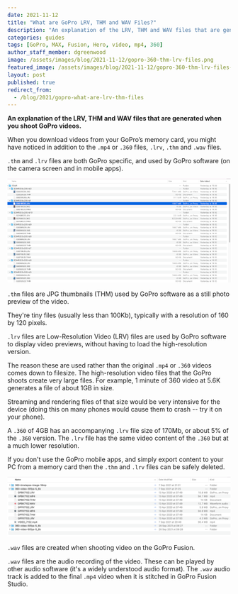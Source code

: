 ```yaml
---
date: 2021-11-12
title: "What are GoPro LRV, THM and WAV Files?"
description: "An explanation of the LRV, THM and WAV files that are generated when you shoot GoPro videos."
categories: guides
tags: [GoPro, MAX, Fusion, Hero, video, mp4, 360]
author_staff_member: dgreenwood
image: /assets/images/blog/2021-11-12/gopro-360-thm-lrv-files.png
featured_image: /assets/images/blog/2021-11-12/gopro-360-thm-lrv-files-sm.png
layout: post
published: true
redirect_from:
  - /blog/2021/gopro-what-are-lrv-thm-files
---
```


**An explanation of the LRV, THM and WAV files that are generated when you shoot GoPro videos.**

When you download videos from your GoPro’s memory card, you might have noticed in addition to the `.mp4` or `.360` files, `.lrv`, `.thm` and `.wav` files.

`.thm` and `.lrv` files are both GoPro specific, and used by GoPro software (on the camera screen and in mobile apps).

<img class="img-fluid" src="/assets/images/blog/2021-11-12/gopro-360-thm-lrv-files-sm.png" alt="GoPro LRV and THM Files" title="GoPro LRV and THM Files" />

`.thm` files are JPG thumbnails (THM) used by GoPro software as a still photo preview of the video.

They're tiny files (usually less than 100Kb), typically with a resolution of 160 by 120 pixels.

`.lrv` files are Low-Resolution Video (LRV) files are used by GoPro software to display video previews, without having to load the high-resolution version.

The reason these are used rather than the original `.mp4` or `.360` videos comes down to filesize. The high-resolution video files that the GoPro shoots create very large files. For example, 1 minute of 360 video at 5.6K generates a file of about 1GB in size.

Streaming and rendering files of that size would be very intensive for the device (doing this on many phones would cause them to crash -- try it on your phone).

A `.360` of 4GB has an accompanying `.lrv` file size of 170Mb, or about 5% of the `.360` version. The `.lrv` file has the same video content of the `.360` but at a much lower resolution.

If you don't use the GoPro mobile apps, and simply export content to your PC from a memory card then the `.thm` and `.lrv` files can be safely deleted.

<img class="img-fluid" src="/assets/images/blog/2021-11-12/gopro-360-fusion-360-wav.png" alt="GoPro WAV Files" title="GoPro WAV Files" />

`.wav` files are created when shooting video on the GoPro Fusion.

`.wav` files are the audio recording of the video. These can be played by other audio software (it's a widely understood audio format). The `.wav` audio track is added to the final `.mp4` video when it is stitched in GoPro Fusion Studio.